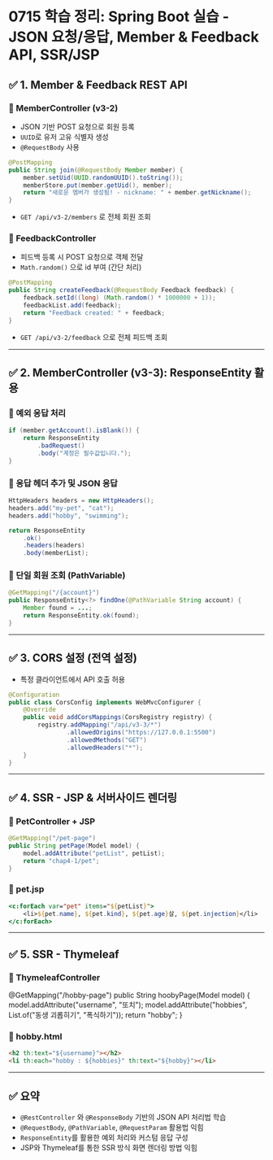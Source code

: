 # 0715 학습 정리: Spring Boot 실습 - JSON 요청/응답, Member & Feedback API, SSR/JSP

## ✅ 1. Member & Feedback REST API

### 📌 MemberController (v3-2)

* JSON 기반 POST 요청으로 회원 등록
* `UUID`로 유저 고유 식별자 생성
* `@RequestBody` 사용

```java
@PostMapping
public String join(@RequestBody Member member) {
    member.setUid(UUID.randomUUID().toString());
    memberStore.put(member.getUid(), member);
    return "새로운 멤버가 생성됨! - nickname: " + member.getNickname();
}
```

* `GET /api/v3-2/members` 로 전체 회원 조회

### 📌 FeedbackController

* 피드백 등록 시 POST 요청으로 객체 전달
* `Math.random()` 으로 id 부여 (간단 처리)

```java
@PostMapping
public String createFeedback(@RequestBody Feedback feedback) {
    feedback.setId((long) (Math.random() * 1000000 + 1));
    feedbackList.add(feedback);
    return "Feedback created: " + feedback;
}
```

* `GET /api/v3-2/feedback` 으로 전체 피드백 조회

---

## ✅ 2. MemberController (v3-3): ResponseEntity 활용

### 📌 예외 응답 처리

```java
if (member.getAccount().isBlank()) {
    return ResponseEntity
        .badRequest()
        .body("계정은 필수값입니다.");
}
```

### 📌 응답 헤더 추가 및 JSON 응답

```java
HttpHeaders headers = new HttpHeaders();
headers.add("my-pet", "cat");
headers.add("hobby", "swimming");

return ResponseEntity
    .ok()
    .headers(headers)
    .body(memberList);
```

### 📌 단일 회원 조회 (PathVariable)

```java
@GetMapping("/{account}")
public ResponseEntity<?> findOne(@PathVariable String account) {
    Member found = ...;
    return ResponseEntity.ok(found);
}
```

---

## ✅ 3. CORS 설정 (전역 설정)

* 특정 클라이언트에서 API 호출 허용

```java
@Configuration
public class CorsConfig implements WebMvcConfigurer {
    @Override
    public void addCorsMappings(CorsRegistry registry) {
        registry.addMapping("/api/v3-3/*")
                .allowedOrigins("https://127.0.0.1:5500")
                .allowedMethods("GET")
                .allowedHeaders("*");
    }
}
```

---

## ✅ 4. SSR - JSP & 서버사이드 렌더링

### 📌 PetController + JSP

```java
@GetMapping("/pet-page")
public String petPage(Model model) {
    model.addAttribute("petList", petList);
    return "chap4-1/pet";
}
```

### 📌 pet.jsp

```jsp
<c:forEach var="pet" items="${petList}">
    <li>${pet.name}, ${pet.kind}, ${pet.age}살, ${pet.injection}</li>
</c:forEach>
```

---

## ✅ 5. SSR - Thymeleaf

### 📌 ThymeleafController

@GetMapping("/hobby-page") public String hoobyPage(Model model) {     model.addAttribute("username", "또치");     model.addAttribute("hobbies", List.of("동생 괴롭히기", "폭식하기"));     return "hobby"; }

### 📌 hobby.html

```html
<h2 th:text="${username}"></h2>
<li th:each="hobby : ${hobbies}" th:text="${hobby}"></li>
```

---

## ✅ 요약

* `@RestController` 와 `@ResponseBody` 기반의 JSON API 처리법 학습
* `@RequestBody`, `@PathVariable`, `@RequestParam` 활용법 익힘
* `ResponseEntity`를 활용한 예외 처리와 커스텀 응답 구성
* JSP와 Thymeleaf를 통한 SSR 방식 화면 렌더링 방법 익힘
